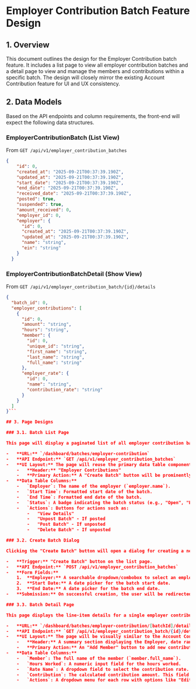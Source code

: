 # Employer Contribution Batch Feature Design

## 1. Overview

This document outlines the design for the Employer Contribution batch feature. It includes a list page to view all employer contribution batches and a detail page to view and manage the members and contributions within a specific batch. The design will closely mirror the existing Account Contribution feature for UI and UX consistency.

## 2. Data Models

Based on the API endpoints and column requirements, the front-end will expect the following data structures.

### EmployerContributionBatch (List View)

From `GET /api/v1/employer_contribution_batches`

```json
{
    "id": 0,
    "created_at": "2025-09-21T00:37:39.190Z",
    "updated_at": "2025-09-21T00:37:39.190Z",
    "start_date": "2025-09-21T00:37:39.190Z",
    "end_date": "2025-09-21T00:37:39.190Z",
    "received_date": "2025-09-21T00:37:39.190Z",
    "posted": true,
    "suspended": true,
    "amount_received": 0,
    "employer_id": 0,
    "employer": {
      "id": 0,
      "created_at": "2025-09-21T00:37:39.190Z",
      "updated_at": "2025-09-21T00:37:39.190Z",
      "name": "string",
      "ein": "string"
    }
  }
```

### EmployerContributionBatchDetail (Show View)

From `GET /api/v1/employer_contribution_batch/{id}/details`

```json
{
  "batch_id": 0,
  "employer_contributions": [
    {
      "id": 0,
      "amount": "string",
      "hours": "string",
      "member": {
        "id": 0,
        "unique_id": "string",
        "first_name": "string",
        "last_name": "string",
        "full_name": "string"
      },
      "employer_rate": {
        "id": 0,
        "name": "string",
        "contribution_rate": "string"
      }
    }
  ]
}```

## 3. Page Designs

### 3.1. Batch List Page

This page will display a paginated list of all employer contribution batches.

-   **URL:** `/dashboard/batches/employer-contribution`
-   **API Endpoint:** `GET /api/v1/employer_contribution_batches`
-   **UI Layout:** The page will reuse the primary data table component and layout from the Account Contribution list page.
    -   **Header:** "Employer Contributions"
    -   **Primary Action:** A "Create Batch" button will be prominently displayed.
-   **Data Table Columns:**
    -   `Employer`: The name of the employer (`employer.name`).
    -   `Start Time`: Formatted start date of the batch.
    -   `End Time`: Formatted end date of the batch.
    -   `Status`: A badge indicating the batch status (e.g., "Open", "Posted").
    -   `Actions`: Buttons for actions such as:
        -   "View Details"
        -   "Unpost Batch" - If posted
        -   "Post Batch" - If unposted
        -   "Delete Batch" - If unposted

### 3.2. Create Batch Dialog

Clicking the "Create Batch" button will open a dialog for creating a new employer contribution batch.

-   **Trigger:** "Create Batch" button on the list page.
-   **API Endpoint:** `POST /api/v1/employer_contribution_batches`
-   **Form Fields:**
    1.  **Employer:** A searchable dropdown/combobox to select an employer.
    2.  **Start Date:** A date picker for the batch start date.
    3.  **End Date:** A date picker for the batch end date.
-   **Submission:** On successful creation, the user will be redirected to the new batch's detail page: `/dashboard/batches/employer-contribution/[new_batch_id]/details`.

### 3.3. Batch Detail Page

This page displays the line-item details for a single employer contribution batch.

-   **URL:** `/dashboard/batches/employer-contribution/[batchId]/details`
-   **API Endpoint:** `GET /api/v1/employer_contribution_batch/{id}/details`
-   **UI Layout:** The page will be visually similar to the Account Contribution show page.
    -   **Header:** A summary section displaying the Employer, date range, and status of the batch.
    -   **Primary Action:** An "Add Member" button to add new contribution lines to the batch.
-   **Data Table Columns:**
    -   `Member`: The full name of the member (`member.full_name`).
    -   `Hours Worked`: A numeric input field for the hours worked.
    -   `Rate Name`: A dropdown field to select the contribution rate. The options for this dropdown will need to be fetched from a separate API endpoint (e.g., `/api/v1/contribution_rates`).
    -   `Contribution`: The calculated contribution amount. This field may be read-only, automatically calculated from `Hours Worked * Rate`, or an editable field returned by the API.
    -   `Actions`: A dropdown menu for each row with options like "Edit" and "Remove".
